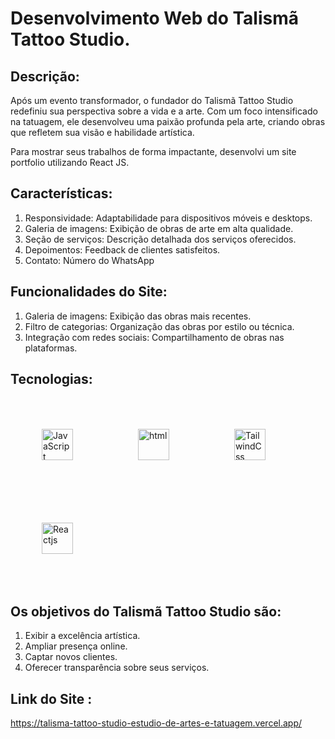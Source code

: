 # Desenvolvimento Web do Talismã Tattoo Studio.

## Descrição:

Após um evento transformador, o fundador do Talismã Tattoo Studio redefiniu sua perspectiva sobre a vida e a arte. Com um foco intensificado na tatuagem, ele desenvolveu uma paixão profunda pela arte, criando obras que refletem sua visão e habilidade artística.

<p>Para mostrar seus trabalhos de forma impactante, desenvolvi um site portfolio utilizando React JS.
</p>

## Características:
1. Responsividade: Adaptabilidade para dispositivos móveis e desktops.
2. Galeria de imagens: Exibição de obras de arte em alta qualidade.
3. Seção de serviços: Descrição detalhada dos serviços oferecidos.
4. Depoimentos: Feedback de clientes satisfeitos.
5. Contato: Número do WhatsApp


## Funcionalidades do Site:

1. Galeria de imagens: Exibição das obras mais recentes.
2. Filtro de categorias: Organização das obras por estilo ou técnica.
3. Integração com redes sociais: Compartilhamento de obras nas plataformas.

## Tecnologias:

<div style="display: inline_block">    
    <img width="50px" style="padding: 50px;" alt="JavaScript" src="https://cdn.jsdelivr.net/gh/devicons/devicon@latest/icons/javascript/javascript-original.svg" />
    <img width="50px" style="padding: 50px;" alt="html" src="https://cdn.jsdelivr.net/gh/devicons/devicon@latest/icons/html5/html5-original.svg" />
    <img width="50px" style="padding: 50px;" alt="TailwindCss" src="https://cdn.jsdelivr.net/gh/devicons/devicon@latest/icons/tailwindcss/tailwindcss-original.svg" />
    <img width="50px" style="padding: 50px;" alt="Reactjs" src="https://cdn.jsdelivr.net/gh/devicons/devicon@latest/icons/react/react-original.svg" />
</div>

## Os objetivos do Talismã Tattoo Studio são:

1. Exibir a excelência artística.
2. Ampliar presença online.
3. Captar novos clientes.
4. Oferecer transparência sobre seus serviços.

## Link do Site :

https://talisma-tattoo-studio-estudio-de-artes-e-tatuagem.vercel.app/




